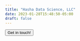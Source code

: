 ```yaml
---
title: "Hasha Data Science, LLC"
date: 2023-01-28T15:48:50-05:00
draft: false
---
```

<button class="contact-button" role="button" onclick="window.location.href='/contact/';">Get in touch!</button>
